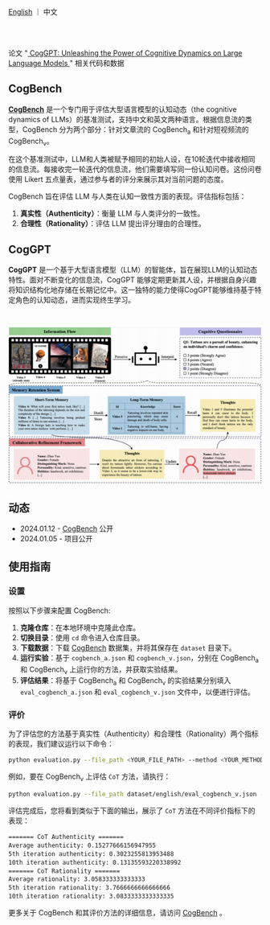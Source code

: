 <p align="left">
    <a href="README.md">English</a> ｜ 中文
</p>
<br><br>

论文 "<a href="CogGPT_Unleashing_the_Power_of_Cognitive_Dynamics_on_Large_Language_Models.pdf"> CogGPT: Unleashing the Power of Cognitive Dynamics on Large Language Models </a>" 相关代码和数据

## CogBench

**<a href="https://huggingface.co/datasets/kwaikeg/CogBench">CogBench</a>** 是一个专门用于评估大型语言模型的认知动态（the cognitive dynamics of LLMs）的基准测试，支持中文和英文两种语言。根据信息流的类型，CogBench 分为两个部分：针对文章流的 CogBench<sub>a</sub> 和针对短视频流的 CogBench<sub>v</sub>。

在这个基准测试中，LLM和人类被赋予相同的初始人设，在10轮迭代中接收相同的信息流。每接收完一轮迭代的信息流，他们需要填写同一份认知问卷。这份问卷使用 Likert 五点量表，通过参与者的评分来展示其对当前问题的态度。

CogBench 旨在评估 LLM 与人类在认知一致性方面的表现。评估指标包括：

1. **真实性（Authenticity）**：衡量 LLM 与人类评分的一致性。
2. **合理性（Rationality）**：评估 LLM 提出评分理由的合理性。

## CogGPT

**CogGPT** 是一个基于大型语言模型（LLM）的智能体，旨在展现LLM的认知动态特性。面对不断变化的信息流，CogGPT 能够定期更新其人设，并根据自身兴趣将知识结构化地存储在长期记忆中。这一独特的能力使得CogGPT能够维持基于特定角色的认知动态，进而实现终生学习。

<br>

<p align="center">
    <img src="blob/model.png" alt="CogGPT"/>
<p>

## 动态

* 2024.01.12 - <a href="https://huggingface.co/datasets/kwaikeg/CogBench">CogBench</a> 公开
* 2024.01.05 - 项目公开

## 使用指南

### 设置

按照以下步骤来配置 CogBench:

1. **克隆仓库**：在本地环境中克隆此仓库。
2. **切换目录**：使用 `cd` 命令进入仓库目录。
3. **下载数据**：下载 <a href="https://huggingface.co/datasets/kwaikeg/CogBench">CogBench</a> 数据集，并将其保存在 `dataset` 目录下。
4. **运行实验**：基于 `cogbench_a.json` 和 `cogbench_v.json`，分别在 CogBench<sub>a</sub> 和 CogBench<sub>v</sub> 上运行你的方法，并获取实验结果。
5. **评估结果**：将基于 CogBench<sub>a</sub> 和 CogBench<sub>v</sub> 的实验结果分别填入 `eval_cogbench_a.json` 和 `eval_cogbench_v.json` 文件中，以便进行评估。

### 评价

为了评估您的方法基于真实性（Authenticity）和合理性（Rationality）两个指标的表现，我们建议运行以下命令：

```bash
python evaluation.py --file_path <YOUR_FILE_PATH> --method <YOUR_METHOD_NAME> --authenticity --rationality
```

例如，要在 CogBench<sub>v</sub> 上评估 `CoT` 方法，请执行：

```bash
python evaluation.py --file_path dataset/english/eval_cogbench_v.json --method CoT --authenticity --rationality
```

评估完成后，您将看到类似于下面的输出，展示了 `CoT` 方法在不同评价指标下的表现：

```bash
======= CoT Authenticity =======
Average authenticity: 0.15277666156947955
5th iteration authenticity: 0.3023255813953488
10th iteration authenticity: 0.13135593220338992
======= CoT Rationality =======
Average rationality: 3.058333333333333
5th iteration rationality: 3.7666666666666666
10th iteration rationality: 3.0833333333333335
```

更多关于 CogBench 和其评价方法的详细信息，请访问 <a href="https://huggingface.co/datasets/kwaikeg/CogBench">CogBench</a> 。